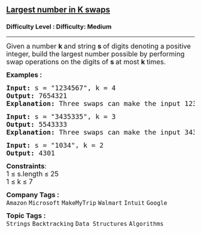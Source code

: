 <h2><a href="https://www.geeksforgeeks.org/problems/largest-number-in-k-swaps-1587115620/1?page=1&company=Google&status=unsolved&sortBy=submissions">Largest number in K swaps</a></h2><h3>Difficulty Level : Difficulty: Medium</h3><hr><div class="problems_problem_content__Xm_eO"><p><span style="font-size: 18px;">Given a number <strong>k </strong>and string <strong>s </strong>of digits denoting a positive integer, build the largest number possible by performing swap operations on the digits of <strong>s </strong>at most <strong>k </strong>times.</span></p>
<p><span style="font-size: 18px;"><strong>Examples :</strong></span></p>
<pre><span style="font-size: 18px;"><strong>Input: </strong>s = "1234567", k = 4
<strong>Output: </strong>7654321<strong>
Explanation: </strong>Three swaps can make the input 1234567 to 7654321, swapping 1 with 7, 2 with 6 and finally 3 with 5</span>
</pre>
<pre><span style="font-size: 18px;"><strong>Input: </strong>s = "3435335", k = 3
<strong>Output: </strong>5543333
<strong>Explanation: </strong>Three swaps can make the input 3435335 to 5543333, swapping 3 with 5, 4 with 5 and finally 3 with 4</span> </pre>
<pre><span style="font-size: 18px;"><strong>Input: </strong>s = "1034", k = 2
<strong>Output: </strong>4301</span></pre>
<p><span style="font-size: 18px;"><strong>Constraints</strong>:<br>1 ≤ s.length<strong>&nbsp;</strong>≤ 25<br>1 ≤ k<strong>&nbsp;</strong>≤ 7</span></p></div><p><span style=font-size:18px><strong>Company Tags : </strong><br><code>Amazon</code>&nbsp;<code>Microsoft</code>&nbsp;<code>MakeMyTrip</code>&nbsp;<code>Walmart</code>&nbsp;<code>Intuit</code>&nbsp;<code>Google</code>&nbsp;<br><p><span style=font-size:18px><strong>Topic Tags : </strong><br><code>Strings</code>&nbsp;<code>Backtracking</code>&nbsp;<code>Data Structures</code>&nbsp;<code>Algorithms</code>&nbsp;
